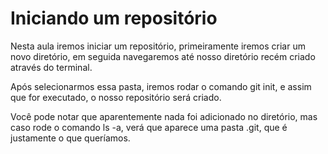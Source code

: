 # Iniciando um repositório

Nesta aula iremos iniciar um repositório, primeiramente iremos criar um novo diretório, em seguida navegaremos até nosso diretório recém criado através do terminal.

Após selecionarmos essa pasta, iremos rodar o comando git init, e assim que for executado, o nosso repositório será criado.

Você pode notar que aparentemente nada foi adicionado no diretório, mas caso rode o comando ls -a, verá que aparece uma pasta .git, que é justamente o que queríamos.